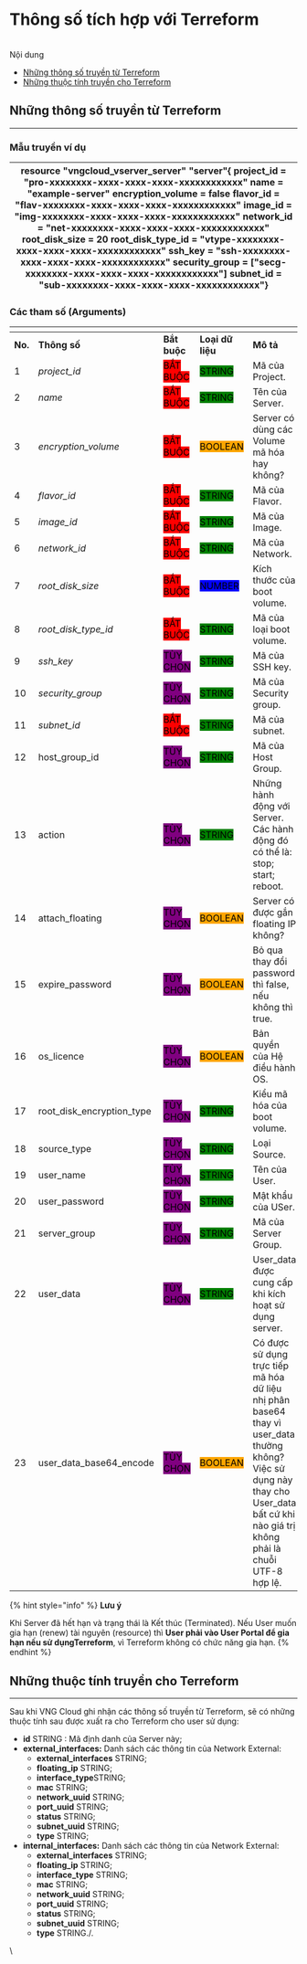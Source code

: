 # Thông số tích hợp với Terreform

\
Nội dung

* [Những thông số truyền từ Terreform ](thong-so-tich-hop-voi-terreform.md#thongsotichhopvoiterreform-nhungthongsotruyentuterreform)
* [Những thuộc tính truyền cho Terreform](thong-so-tich-hop-voi-terreform.md#thongsotichhopvoiterreform-nhungthuoctinhtruyenchoterreform)

## Những thông số truyền từ Terreform  <a href="#thongsotichhopvoiterreform-nhungthongsotruyentuterreform" id="thongsotichhopvoiterreform-nhungthongsotruyentuterreform"></a>

***

### Mẫu truyền ví dụ <a href="#thongsotichhopvoiterreform-mautruyenvidu" id="thongsotichhopvoiterreform-mautruyenvidu"></a>

| resource "vngcloud\_vserver\_server" "server"{    project\_id = "pro-xxxxxxxx-xxxx-xxxx-xxxx-xxxxxxxxxxxx"    name = "example-server"    encryption\_volume = false    flavor\_id = "flav-xxxxxxxx-xxxx-xxxx-xxxx-xxxxxxxxxxxx"    image\_id = "img-xxxxxxxx-xxxx-xxxx-xxxx-xxxxxxxxxxxx"    network\_id = "net-xxxxxxxx-xxxx-xxxx-xxxx-xxxxxxxxxxxx"    root\_disk\_size = 20    root\_disk\_type\_id = "vtype-xxxxxxxx-xxxx-xxxx-xxxx-xxxxxxxxxxxx"    ssh\_key = "ssh-xxxxxxxx-xxxx-xxxx-xxxx-xxxxxxxxxxxx"    security\_group = \["secg-xxxxxxxx-xxxx-xxxx-xxxx-xxxxxxxxxxxx"]    subnet\_id = "sub-xxxxxxxx-xxxx-xxxx-xxxx-xxxxxxxxxxxx"} |
| ---------------------------------------------------------------------------------------------------------------------------------------------------------------------------------------------------------------------------------------------------------------------------------------------------------------------------------------------------------------------------------------------------------------------------------------------------------------------------------------------------------------------------------------------------------------------------------------------------------------------------------------------- |

### Các tham số (Arguments) <a href="#thongsotichhopvoiterreform-cacthamso-arguments" id="thongsotichhopvoiterreform-cacthamso-arguments"></a>

<table data-header-hidden data-full-width="true"><thead><tr><th width="74"></th><th width="112"></th><th width="116"></th><th width="114"></th><th width="200"></th><th></th></tr></thead><tbody><tr><td><strong>No.</strong></td><td><strong>Thông số</strong></td><td><strong>Bắt buộc</strong></td><td><strong>Loại dữ liệu</strong></td><td><strong>Mô tả</strong></td><td><strong>Dữ liệu mẫu</strong></td></tr><tr><td>1</td><td><em>project_id</em></td><td><mark style="background-color:red;">BẮT BUỘC</mark></td><td><mark style="background-color:green;">STRING</mark></td><td>Mã của Project.</td><td>pro-462803f3-6858-466f-bf05-df2b33faa360</td></tr><tr><td>2</td><td><em>name</em></td><td><mark style="background-color:red;">BẮT BUỘC</mark></td><td><mark style="background-color:green;">STRING</mark></td><td>Tên của Server.</td><td>example-server-name</td></tr><tr><td>3</td><td><em>encryption_volume</em></td><td><mark style="background-color:red;">BẮT BUỘC</mark></td><td><mark style="background-color:orange;">BOOLEAN</mark></td><td>Server có dùng các Volume mã hóa hay không?</td><td>False</td></tr><tr><td>4</td><td><em>flavor_id</em></td><td><mark style="background-color:red;">BẮT BUỘC</mark></td><td><mark style="background-color:green;">STRING</mark></td><td>Mã của Flavor.</td><td>flav-e2028a81-cc75-47e4-8af1-9eef2f857f84</td></tr><tr><td>5</td><td><em>image_id</em></td><td><mark style="background-color:red;">BẮT BUỘC</mark></td><td><mark style="background-color:green;">STRING</mark></td><td>Mã của Image.</td><td>img-b5bf635e-0456-4765-b493-31d5fcfc05aa</td></tr><tr><td>6</td><td><em>network_id</em></td><td><mark style="background-color:red;">BẮT BUỘC</mark></td><td><mark style="background-color:green;">STRING</mark></td><td>Mã của Network.</td><td>net-961d6867-b65a-40ac-879e-d84e4dc768e0</td></tr><tr><td>7</td><td><em>root_disk_size</em></td><td><mark style="background-color:red;">BẮT BUỘC</mark></td><td><mark style="background-color:blue;">NUMBER</mark></td><td>Kích thước của boot volume.</td><td>20</td></tr><tr><td>8</td><td><em>root_disk_type_id</em></td><td><mark style="background-color:red;">BẮT BUỘC</mark></td><td><mark style="background-color:green;">STRING</mark></td><td>Mã của loại boot volume.</td><td>vtype-61c3fc5b-f4e9-45b4-8957-8aa7b6029018</td></tr><tr><td>9</td><td><em>ssh_key</em></td><td><mark style="background-color:purple;">TÙY CHỌN</mark></td><td><mark style="background-color:green;">STRING</mark></td><td>Mã của SSH key.</td><td>ssh-7bd70c56-1f05-4989-a0f0-cc3496b62001</td></tr><tr><td>10</td><td><em>security_group</em></td><td><mark style="background-color:purple;">TÙY CHỌN</mark></td><td><mark style="background-color:green;">STRING</mark></td><td>Mã của Security group.</td><td>secg-3b12a078-b862-43b5-a56b-d7fc4429e535</td></tr><tr><td>11</td><td><em>subnet_id</em></td><td><mark style="background-color:red;">BẮT BUỘC</mark></td><td><mark style="background-color:green;">STRING</mark></td><td>Mã của subnet.</td><td>sub-c1ebba8f-baa8-434c-beb7-2916199bb812</td></tr><tr><td>12</td><td>host_group_id</td><td><mark style="background-color:purple;">TÙY CHỌN</mark></td><td><mark style="background-color:green;">STRING</mark></td><td>Mã của Host Group.</td><td>/</td></tr><tr><td>13</td><td>action</td><td><mark style="background-color:purple;">TÙY CHỌN</mark></td><td><mark style="background-color:green;">STRING</mark></td><td>Những hành động với Server. Các hành động đó có thể là: stop; start; reboot.</td><td>start</td></tr><tr><td>14</td><td>attach_floating</td><td><mark style="background-color:purple;">TÙY CHỌN</mark></td><td><mark style="background-color:orange;">BOOLEAN</mark></td><td>Server có được gắn floating IP không?</td><td>True</td></tr><tr><td>15</td><td>expire_password</td><td><mark style="background-color:purple;">TÙY CHỌN</mark></td><td><mark style="background-color:orange;">BOOLEAN</mark></td><td>Bỏ qua thay đổi password thì false, nếu không thì true.</td><td>False</td></tr><tr><td>16</td><td>os_licence</td><td><mark style="background-color:purple;">TÙY CHỌN</mark></td><td><mark style="background-color:orange;">BOOLEAN</mark></td><td>Bản quyền của Hệ điều hành OS.</td><td>True</td></tr><tr><td>17</td><td>root_disk_encryption_type</td><td><mark style="background-color:purple;">TÙY CHỌN</mark></td><td><mark style="background-color:green;">STRING</mark></td><td>Kiểu mã hóa của boot volume.</td><td>/</td></tr><tr><td>18</td><td>source_type</td><td><mark style="background-color:purple;">TÙY CHỌN</mark></td><td><mark style="background-color:green;">STRING</mark></td><td>Loại Source.</td><td>/</td></tr><tr><td>19</td><td>user_name</td><td><mark style="background-color:purple;">TÙY CHỌN</mark></td><td><mark style="background-color:green;">STRING</mark></td><td>Tên của User.</td><td>usernamestackops</td></tr><tr><td>20</td><td>user_password</td><td><mark style="background-color:purple;">TÙY CHỌN</mark></td><td><mark style="background-color:green;">STRING</mark></td><td>Mật khẩu của USer.</td><td>VngGCloud3030</td></tr><tr><td>21</td><td>server_group</td><td><mark style="background-color:purple;">TÙY CHỌN</mark></td><td><mark style="background-color:green;">STRING</mark></td><td>Mã của Server Group.</td><td>/</td></tr><tr><td>22</td><td>user_data</td><td><mark style="background-color:purple;">TÙY CHỌN</mark></td><td><mark style="background-color:green;">STRING</mark></td><td>User_data được cung cấp khi kích hoạt sử dụng server.</td><td>${data.template_cloudinit_config.user_data.rendered}</td></tr><tr><td>23</td><td>user_data_base64_encode</td><td><mark style="background-color:purple;">TÙY CHỌN</mark></td><td><mark style="background-color:orange;">BOOLEAN</mark></td><td>Có được sử dụng trực tiếp mã hóa dữ liệu nhị phân base64 thay  vì user_data thường không? Việc sử dụng này thay cho User_data bất cứ khi nào  giá trị không phải là chuỗi UTF-8 hợp lệ.</td><td>True</td></tr></tbody></table>

{% hint style="info" %}
**Lưu ý**

Khi Server đã hết hạn và trạng thái là Kết thúc (Terminated). Nếu User muốn gia hạn (renew) tài nguyên (resource) thì **User phải vào User Portal để gia hạn nếu sử dụngTerreform**, vì Terreform không có chức năng gia hạn.
{% endhint %}

## **Những thuộc tính truyền cho Terreform** <a href="#thongsotichhopvoiterreform-nhungthuoctinhtruyenchoterreform" id="thongsotichhopvoiterreform-nhungthuoctinhtruyenchoterreform"></a>

***

Sau khi VNG Cloud ghi nhận các thông số truyền từ Terreform, sẽ có những thuộc tính sau được xuất ra cho Terreform cho user sử dụng:

* **id** STRING : Mã định danh của Server này;
* **external\_interfaces:** Danh sách các thông tin của Network External:
  * **external\_interfaces** STRING;
  * **floating\_ip** STRING;
  * **interface\_type**STRING;
  * **mac** STRING;
  * **network\_uuid** STRING;
  * **port\_uuid** STRING;
  * **status** STRING;
  * **subnet\_uuid** STRING;
  * **type** STRING;
* **internal\_interfaces:** Danh sách các thông tin của Network External:&#x20;
  * **external\_interfaces** STRING;
  * **floating\_ip** STRING;
  * **interface\_type** STRING;
  * **mac** STRING;
  * **network\_uuid** STRING;
  * **port\_uuid** STRING;
  * **status** STRING;
  * **subnet\_uuid** STRING;
  * **type** STRING./.

\
